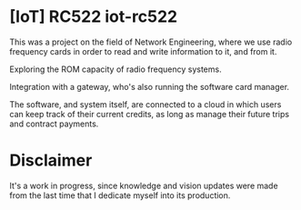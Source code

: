 # [IoT] RC522 iot-rc522

This was a project on the field of Network Engineering, where we use radio frequency cards in order to read and write information to it, and from it.

Exploring the ROM capacity of radio frequency systems.

Integration with a gateway, who's also running the software card manager.

The software, and system itself, are connected to a cloud in which users can keep track of their current credits, as long as manage their future trips and contract payments.

# Disclaimer

It's a work in progress, since knowledge and vision updates were made from the last time that I dedicate myself into its production.
